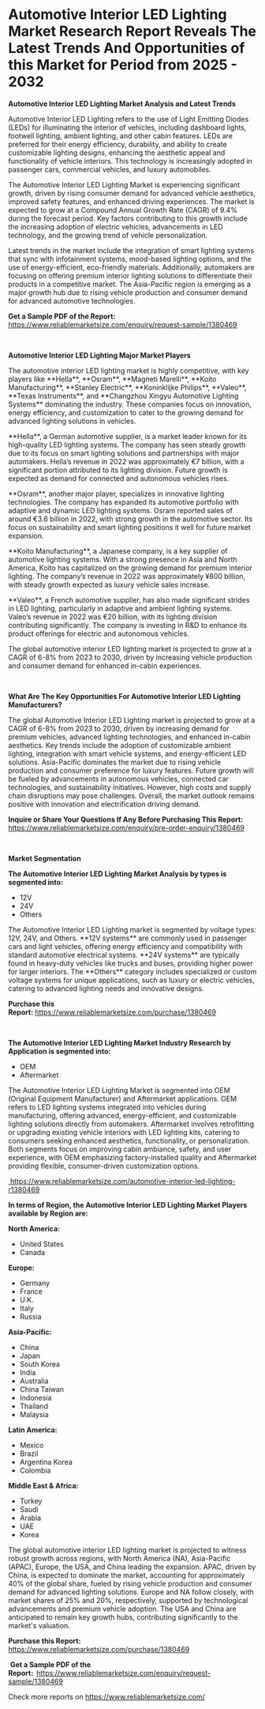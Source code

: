 <p><h1>Automotive Interior LED Lighting Market Research Report Reveals The Latest Trends And Opportunities of this Market for Period from 2025 - 2032</h1></p><p><strong>Automotive Interior LED Lighting Market Analysis and Latest Trends</strong></p>
<p><p>Automotive Interior LED Lighting refers to the use of Light Emitting Diodes (LEDs) for illuminating the interior of vehicles, including dashboard lights, footwell lighting, ambient lighting, and other cabin features. LEDs are preferred for their energy efficiency, durability, and ability to create customizable lighting designs, enhancing the aesthetic appeal and functionality of vehicle interiors. This technology is increasingly adopted in passenger cars, commercial vehicles, and luxury automobiles.</p><p>The Automotive Interior LED Lighting Market is experiencing significant growth, driven by rising consumer demand for advanced vehicle aesthetics, improved safety features, and enhanced driving experiences. The market is expected to grow at a Compound Annual Growth Rate (CAGR) of 9.4% during the forecast period. Key factors contributing to this growth include the increasing adoption of electric vehicles, advancements in LED technology, and the growing trend of vehicle personalization.</p><p>Latest trends in the market include the integration of smart lighting systems that sync with infotainment systems, mood-based lighting options, and the use of energy-efficient, eco-friendly materials. Additionally, automakers are focusing on offering premium interior lighting solutions to differentiate their products in a competitive market. The Asia-Pacific region is emerging as a major growth hub due to rising vehicle production and consumer demand for advanced automotive technologies.</p></p>
<p><strong>Get a Sample PDF of the Report:&nbsp;</strong> <a href="https://www.reliablemarketsize.com/enquiry/request-sample/1380469?utm_campaign=1939&utm_medium=2&utm_source=Github&utm_content=ia&utm_term=23012025&utm_id=automotive-interior-led-lighting">https://www.reliablemarketsize.com/enquiry/request-sample/1380469</a></p>
<p>&nbsp;</p>
<p><strong>Automotive Interior LED Lighting Major Market Players</strong></p>
<p><p>The automotive interior LED lighting market is highly competitive, with key players like **Hella**, **Osram**, **Magneti Marelli**, **Koito Manufacturing**, **Stanley Electric**, **Koninklijke Philips**, **Valeo**, **Texas Instruments**, and **Changzhou Xingyu Automotive Lighting Systems** dominating the industry. These companies focus on innovation, energy efficiency, and customization to cater to the growing demand for advanced lighting solutions in vehicles.</p><p>**Hella**, a German automotive supplier, is a market leader known for its high-quality LED lighting systems. The company has seen steady growth due to its focus on smart lighting solutions and partnerships with major automakers. Hella’s revenue in 2022 was approximately €7 billion, with a significant portion attributed to its lighting division. Future growth is expected as demand for connected and autonomous vehicles rises.</p><p>**Osram**, another major player, specializes in innovative lighting technologies. The company has expanded its automotive portfolio with adaptive and dynamic LED lighting systems. Osram reported sales of around €3.6 billion in 2022, with strong growth in the automotive sector. Its focus on sustainability and smart lighting positions it well for future market expansion.</p><p>**Koito Manufacturing**, a Japanese company, is a key supplier of automotive lighting systems. With a strong presence in Asia and North America, Koito has capitalized on the growing demand for premium interior lighting. The company’s revenue in 2022 was approximately ¥800 billion, with steady growth expected as luxury vehicle sales increase.</p><p>**Valeo**, a French automotive supplier, has also made significant strides in LED lighting, particularly in adaptive and ambient lighting systems. Valeo’s revenue in 2022 was €20 billion, with its lighting division contributing significantly. The company is investing in R&D to enhance its product offerings for electric and autonomous vehicles.</p><p>The global automotive interior LED lighting market is projected to grow at a CAGR of 6-8% from 2023 to 2030, driven by increasing vehicle production and consumer demand for enhanced in-cabin experiences.</p></p>
<p>&nbsp;</p>
<p><strong>What Are The Key Opportunities For Automotive Interior LED Lighting Manufacturers?</strong></p>
<p><p>The global Automotive Interior LED Lighting market is projected to grow at a CAGR of 6-8% from 2023 to 2030, driven by increasing demand for premium vehicles, advanced lighting technologies, and enhanced in-cabin aesthetics. Key trends include the adoption of customizable ambient lighting, integration with smart vehicle systems, and energy-efficient LED solutions. Asia-Pacific dominates the market due to rising vehicle production and consumer preference for luxury features. Future growth will be fueled by advancements in autonomous vehicles, connected car technologies, and sustainability initiatives. However, high costs and supply chain disruptions may pose challenges. Overall, the market outlook remains positive with innovation and electrification driving demand.</p></p>
<p><strong>Inquire or Share Your Questions If Any Before Purchasing This Report:</strong> <a href="https://www.reliablemarketsize.com/enquiry/pre-order-enquiry/1380469?utm_campaign=1939&utm_medium=2&utm_source=Github&utm_content=ia&utm_term=23012025&utm_id=automotive-interior-led-lighting">https://www.reliablemarketsize.com/enquiry/pre-order-enquiry/1380469</a></p>
<p>&nbsp;</p>
<p><strong>Market Segmentation</strong></p>
<p><strong>The Automotive Interior LED Lighting Market Analysis by types is segmented into:</strong></p>
<p><ul><li>12V</li><li>24V</li><li>Others</li></ul></p>
<p><p>The Automotive Interior LED Lighting market is segmented by voltage types: 12V, 24V, and Others. **12V systems** are commonly used in passenger cars and light vehicles, offering energy efficiency and compatibility with standard automotive electrical systems. **24V systems** are typically found in heavy-duty vehicles like trucks and buses, providing higher power for larger interiors. The **Others** category includes specialized or custom voltage systems for unique applications, such as luxury or electric vehicles, catering to advanced lighting needs and innovative designs.</p></p>
<p><strong>Purchase this Report:&nbsp;</strong><a href="https://www.reliablemarketsize.com/purchase/1380469?utm_campaign=1939&utm_medium=2&utm_source=Github&utm_content=ia&utm_term=23012025&utm_id=automotive-interior-led-lighting">https://www.reliablemarketsize.com/purchase/1380469</a></p>
<p>&nbsp;</p>
<p><strong>The Automotive Interior LED Lighting Market Industry Research by Application is segmented into:</strong></p>
<p><ul><li>OEM</li><li>Aftermarket</li></ul></p>
<p><p>The Automotive Interior LED Lighting Market is segmented into OEM (Original Equipment Manufacturer) and Aftermarket applications. OEM refers to LED lighting systems integrated into vehicles during manufacturing, offering advanced, energy-efficient, and customizable lighting solutions directly from automakers. Aftermarket involves retrofitting or upgrading existing vehicle interiors with LED lighting kits, catering to consumers seeking enhanced aesthetics, functionality, or personalization. Both segments focus on improving cabin ambiance, safety, and user experience, with OEM emphasizing factory-installed quality and Aftermarket providing flexible, consumer-driven customization options.</p></p>
<p><a href="https://www.reliablemarketsize.com/automotive-interior-led-lighting-r1380469?utm_campaign=1939&utm_medium=2&utm_source=Github&utm_content=ia&utm_term=23012025&utm_id=automotive-interior-led-lighting">&nbsp;https://www.reliablemarketsize.com/automotive-interior-led-lighting-r1380469</a></p>
<p><strong>In terms of Region, the Automotive Interior LED Lighting Market Players available by Region are:</strong></p>
<p>
    <p> <strong> North America: </strong>
        <ul>
            <li>United States</li>
            <li>Canada</li>
        </ul>
        </p> 
    <p> <strong> Europe: </strong>
        <ul>
            <li>Germany</li>
            <li>France</li>
            <li>U.K.</li>
            <li>Italy</li>
            <li>Russia</li>
        </ul>
        </p> 
    <p> <strong> Asia-Pacific: </strong>
        <ul>
            <li>China</li>
            <li>Japan</li>
            <li>South Korea</li>
            <li>India</li>
            <li>Australia</li>
            <li>China Taiwan</li>
            <li>Indonesia</li>
            <li>Thailand</li>
            <li>Malaysia</li>
        </ul>
        </p> 
    <p> <strong> Latin America: </strong>
        <ul>
            <li>Mexico</li>
            <li>Brazil</li>
            <li>Argentina Korea</li>
            <li>Colombia</li>
        </ul>
        </p> 
    <p> <strong> Middle East & Africa: </strong>
        <ul>
            <li>Turkey</li>
            <li>Saudi</li>
            <li>Arabia</li>
            <li>UAE</li>
            <li>Korea</li>
        </ul>
    </p>
    </p>
<p><p>The global automotive interior LED lighting market is projected to witness robust growth across regions, with North America (NA), Asia-Pacific (APAC), Europe, the USA, and China leading the expansion. APAC, driven by China, is expected to dominate the market, accounting for approximately 40% of the global share, fueled by rising vehicle production and consumer demand for advanced lighting solutions. Europe and NA follow closely, with market shares of 25% and 20%, respectively, supported by technological advancements and premium vehicle adoption. The USA and China are anticipated to remain key growth hubs, contributing significantly to the market's valuation.</p></p>
<p><strong>Purchase this Report: </strong><a href="https://www.reliablemarketsize.com/purchase/1380469?utm_campaign=1939&utm_medium=2&utm_source=Github&utm_content=ia&utm_term=23012025&utm_id=automotive-interior-led-lighting">https://www.reliablemarketsize.com/purchase/1380469</a></p>
<p>&nbsp;<strong>Get a Sample PDF of the Report:&nbsp;&nbsp;</strong><a href="https://www.reliablemarketsize.com/enquiry/request-sample/1380469?utm_campaign=1939&utm_medium=2&utm_source=Github&utm_content=ia&utm_term=23012025&utm_id=automotive-interior-led-lighting">https://www.reliablemarketsize.com/enquiry/request-sample/1380469</a></p>
<p><strong></strong></p>
<p>Check more reports on <a href="https://www.reliablemarketsize.com/?utm_campaign=1939&utm_medium=2&utm_source=Github&utm_content=ia&utm_term=23012025&utm_id=automotive-interior-led-lighting">https://www.reliablemarketsize.com/</a></p>